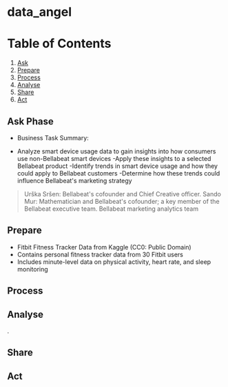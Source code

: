 # data_angel

# Table of Contents
1. [Ask](#Ask)
3. [Prepare](#Prepare)
4. [Process](#Process)
5. [Analyse](#Analyse)
6. [Share](#Share)
7. [Act](#Act)
   

   
## Ask Phase
<a id="introduction"></a>
* Business Task Summary:
- Analyze smart device usage data to gain insights into how consumers use non-Bellabeat smart devices
-Apply these insights to a selected Bellabeat product
-Identify trends in smart device usage and how they could apply to Bellabeat customers
-Determine how these trends could influence Bellabeat's marketing strategy
> Urška Sršen: Bellabeat's cofounder and Chief Creative officer.
> Sando Mur: Mathematician and Bellabeat's cofounder; a key member of the Bellabeat executive team.
> Bellabeat marketing analytics team

## Prepare
<a id="Prepare"></a>
* Fitbit Fitness Tracker Data from Kaggle (CC0: Public Domain)
* Contains personal fitness tracker data from 30 Fitbit users 
* Includes minute-level data on physical activity, heart rate, and sleep monitoring

## Process
<a id="Process"></a>



## Analyse
<a id="analyse"></a>
.

## Share
<a id="conclusion"></a>

## Act
<a id="Act"></a>

